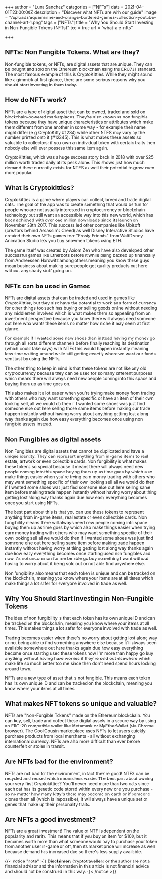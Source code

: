 +++
author = "Luna Sanchez"
categories = ["NFTs"]
date = 2021-04-01T23:00:00Z
description = "Discover what NFTs are with our guide"
image = "/uploads/aquamarine-and-orange-bordered-games-collection-youtube-channel-art-1.png"
tags = ["NFTs"]
title = "Why You Should Start Investing in Non-Fungible Tokens (NFTs)"
toc = true
url = "what-are-nfts"

+++
## NFTs: Non Fungible Tokens. What are they?

Non-fungible tokens, or NFTs, are digital assets that are unique. They can be bought and sold on the Ethereum blockchain using the ERC721 standard. The most famous example of this is CryptoKitties. While they might sound like a gimmick at first glance, there are some serious reasons why you should start investing in them today.

## How do NFTs work?

NFTs are a type of digital asset that can be owned, traded and sold on blockchain-powered marketplaces. They're also known as non fungible tokens because they have unique characteristics or attributes which make them different from one another in some way - for example their name might differ (e g CryptoKitty #1234) while other NTFS may vary by the number printed onto it (#12345). This is what makes these assets so valuable to collectors: if you own an individual token with certain traits then nobody else will ever possess this same item again.

CryptoKitties, which was a huge success story back in 2018 with over $25 million worth traded daily at its peak alone. This shows just how much demand there currently exists for NTFS as well their potential to grow even more popular.

## What is Cryptokitties?

Cryptokitties is a game where players can collect, breed and trade digital cats. The goal of the app was to create something that would be fun for people who are not usually interested in cryptocurrency or blockchain technology but still want an accessible way into this new world, which has been achieved with over one million downloads since its launch on November 28th 2017. This success led other companies like Ubisoft (creators behind Assassin's Creed) as well Disney Interactive Studios have created their own NFTs games too: "Frosty Friends" from WaltDisney Animation Studio lets you buy snowmen tokens using ETH.

The game itself was created by Axiom Zen who have also developed other successful games like Etherbots before it while being backed up financially from Andreessen Horowitz among others meaning you know these guys mean business about making sure people get quality products out here without any shady stuff going on.

## NFTs can be used in Games

NFTs are digital assets that can be traded and used in games like CryptoKitties, but they also have the potential to work as a form of currency for other things too such has buying or selling goods online without needing any middlemen involved which is what makes them so appealing from an investment perspective because you know there will always need someone out here who wants these items no matter how niche it may seem at first glance.

For example if I wanted some new shoes then instead having my money go through all sorts different channels before finally reaching its destination (which could take days) with NTFs this would happen instantly meaning less time waiting around while still getting exactly where we want our funds sent just by using the NFTs.

The other thing to keep in mind is that these tokens are not like any old cryptocurrency because they can be used for so many different purposes which means there will always need new people coming into this space and buying them up as time goes on.

This also makes it a lot easier when you're trying make money from trading with others who may want something specific or have an item of their own looking sell, all we would do then if I wanted some shoes was just find someone else out here selling those same items before making our trade happen instantly without having worry about anything getting lost along way thanks again due how easy everything becomes once using non fungible assets instead.

## Non Fungibles as digital assets

Non Fungibles are digital assets that cannot be duplicated and have a unique identity. They can represent anything from in-game items to real estate, artwork or even collectible cards. Non fungibility is what makes these tokens so special because it means there will always need new people coming into this space buying them up as time goes by which also make things easier when you're trying earn money trading with others who may want something specific of their own looking sell all we would do then if I wanted some shoes was just find someone else out here selling same item before making trade happen instantly without having worry about thing getting lost along way thanks again due how easy everything becomes once you start using NFTs.

The best part about this is that you can use these tokens to represent anything from in-game items, real estate or even collectible cards. Non fungibility means there will always need new people coming into space buying them up as time goes by which also make things easier when trying earn money trading with others who may want something specific of their own looking sell all we would do then if I wanted some shoes was just find someone else out here selling same item before making trade happen instantly without having worry at thing getting lost along way thanks again due how easy everything becomes once starting used non fungibles and now it's not uncommon for me be able go buy something I want without having to worry about it being sold out or not able find anywhere else.

Non fungibility also means that each token is unique and can be tracked on the blockchain, meaning you know where your items are at all times which make things a lot safer for everyone involved in trade as well.

## Why You Should Start Investing in Non-Fungible Tokens

The idea of non fungibility is that each token has its own unique ID and can be tracked on the blockchain, meaning you know where your items at all times. This makes things a lot safer for everyone involved with trade as well.

Trading becomes easier when there's no worry about getting lost along way or not being able to find something anywhere else because it'll always been available somewhere out here thanks again due how easy everything become once starting used these tokens now I'm more than happy go buy anything without having have worries if they're sold out elsewhere which make life so much better too me since then don't need spend hours looking around town.

NFTs are a new type of asset that is not fungible. This means each token has its own unique ID and can be tracked on the blockchain, meaning you know where your items at all times.

## What makes NFT tokens so unique and valuable?

NFTs are "Non-Fungible Tokens" made on the Ethereum blockchain. You can buy, sell, trade and collect these digital assets in a secure way by using an ERC-20 compatible wallet like Metamask or MyEtherWallet (via Chrome browser). The Cool Cousin marketplace uses NFTs to let users quickly purchase products from local merchants - all without exchanging international currency. NFTs are also more difficult than ever before counterfeit or stolen in transit.

## Are NFTs bad for the environment?

NFTs are not bad for the environment, in fact they're good! NTFS can be recycled and reused which means less waste. The best part about owning your very first Cryptokitties? You'll never need more than two cats since each cat has its genetic code stored within every new one you purchase - so no matter how many kitty's there may become on earth or if someone clones them all (which is impossible), it will always have a unique set of genes that make up their personality traits.

## Are NFTs a good investment?

NFTs are a great investment! The value of NTF is dependent on the popularity and rarity. This means that if you buy an item for $100, but it becomes worth more than what someone would pay to purchase your token from another user in-game or off, then its market price will increase as well because demand has increased due so there's less supply available.

{{< notice "note" >}} **Disclaimer:** [Cryptotravellers](https://cryptotravellers.com) or the author are not a financial advisor and the information in this article is not financial advice and should not be construed in this way. {{< /notice >}}